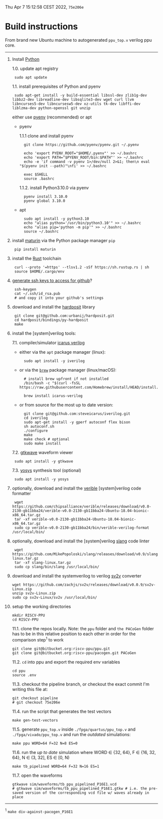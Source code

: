 Thu Apr  7 15:12:58 CEST 2022, `75e206e`
# Build instructions
From brand new Ubuntu machine to autogenerated `ppu_top.v` verilog ppu core.

---

1. Install [Python](https://www.python.org/)
    
    1.0. update apt registry

        sudo apt update

    1.1. install prerequisites of Python and pyenv

        sudo apt-get install -y build-essential libssl-dev zlib1g-dev libbz2-dev libreadline-dev libsqlite3-dev wget curl llvm libncurses5-dev libncursesw5-dev xz-utils tk-dev libffi-dev liblzma-dev python-openssl git unzip

    
    either use [pyenv](https://github.com/pyenv/pyenv) (recommended) or apt
    
    - pyenv

        1.1.1 clone and install pyenv 
            
            git clone https://github.com/pyenv/pyenv.git ~/.pyenv

            echo 'export PYENV_ROOT="$HOME/.pyenv"' >> ~/.bashrc
            echo 'export PATH="$PYENV_ROOT/bin:$PATH"' >> ~/.bashrc
            echo -e 'if command -v pyenv 1>/dev/null 2>&1; then\n eval "$(pyenv init --path)"\nfi' >> ~/.bashrc

            exec $SHELL
            source .bashrc

        1.1.2. install Python3.10.0 via pyenv

            pyenv install 3.10.0
            pyenv global 3.10.0
    
    - apt

            sudo apt install -y python3.10
            echo "alias python='/usr/bin/python3.10'" >> ~/.bashrc
            echo "alias pip='python -m pip'" >> ~/.bashrc
            source ~/.bashrc






3. install [maturin](https://github.com/PyO3/maturin) via the Python package manager `pip`
        
        pip install maturin


4. install the [Rust](https://www.rust-lang.org/) toolchain
        
        curl --proto '=https' --tlsv1.2 -sSf https://sh.rustup.rs | sh
        source $HOME/.cargo/env


5. [generate ssh keys to access for github](https://docs.github.com/en/authentication/connecting-to-github-with-ssh)?
    
        ssh-keygen
        cat ~/.ssh/id_rsa.pub
        # and copy it into your github's settings


6. download and install the [hardposit](https://github.com/urbanij/hardposit) library
    
        git clone git@github.com:urbanij/hardposit.git
        cd hardposit/bindings/py-hardposit
        make



7. install the [system]verilog tools:
    
    7.1. compiler/simulator [icarus verilog](https://github.com/steveicarus/iverilog)

    - either via the `apt` package manager (linux):
        
            sudo apt install -y iverilog
        
    - or via the [`brew`](https://brew.sh/) package manager (linux/macOS):
            
            # install brew upfront if not installed
            /bin/bash -c "$(curl -fsSL https://raw.githubusercontent.com/Homebrew/install/HEAD/install.sh)"

            brew install icarus-verilog
        
    - or from source for the most up to date version:
        
            git clone git@github.com:steveicarus/iverilog.git
            cd iverilog
            sudo apt-get install -y gperf autoconf flex bison
            sh autoconf.sh
            ./configure
            make
            make check # optional
            sudo make install

    
    7.2. [gtkwave](http://gtkwave.sourceforge.net/) waveform viewer

        sudo apt install -y gtkwave
    
    7.3. [yosys](https://github.com/YosysHQ/yosys) synthesis tool (optional)
        
        sudo apt install -y yosys


8. optionally, download and install the [verible](https://chipsalliance.github.io/verible/) [system]verilog code formatter

        wget https://github.com/chipsalliance/verible/releases/download/v0.0-2130-gb11bba24/verible-v0.0-2130-gb11bba24-Ubuntu-18.04-bionic-x86_64.tar.gz
        tar -xf verible-v0.0-2130-gb11bba24-Ubuntu-18.04-bionic-x86_64.tar.gz
        sudo cp verible-v0.0-2130-gb11bba24/bin/verible-verilog-format /usr/local/bin/

9. optionally, download and install the [system]verilog [slang](https://github.com/MikePopoloski/slang) code linter

        wget https://github.com/MikePopoloski/slang/releases/download/v0.9/slang-linux.tar.gz
        tar -xf slang-linux.tar.gz
        sudo cp slang/bin/slang /usr/local/bin/


10. download and install the systemverilog to verilog [sv2v](https://github.com/zachjs/sv2v) converter
        
        wget https://github.com/zachjs/sv2v/releases/download/v0.0.9/sv2v-Linux.zip
        unzip sv2v-Linux.zip
        sudo cp sv2v-Linux/sv2v /usr/local/bin/


11. setup the working directories

        mkdir RISCV-PPU
        cd RISCV-PPU

    11.1. clone the repos locally.
    Note: the `ppu` folder and `the PACoGen` folder has to be in this relative position to each other in order for the comparison step<sup>1</sup> to work

        git clone git@bitbucket.org:riscv-ppu/ppu.git
        git clone git@bitbucket.org:riscv-ppu/pacogen.git PACoGen


    11.2. `cd` into ppu and export the required env variables
    
        cd ppu
        source .env

    11.3. checkout the pipeline branch, or checkout the exact commit I'm writing this file at:
    
        git checkout pipeline 
        # git checkout 75e206e


    11.4. run the script that generates the test vectors
    
        make gen-test-vectors

    11.5. generate `ppu_top.v` inside `./fpga/quartus/ppu_top.v` and `./fpga/vivado/ppu_top.v` and run the _outdated_ simulations:
    
        make ppu WORD=64 F=32 N=8 ES=0

    11.6. run the _up to date_ simulation where WORD ∈ {32, 64}, F ∈ {16, 32, 64}, N ∈ (3, 32], ES ∈ [0, N)
    
        make tb_pipelined WORD=64 F=32 N=16 ES=1

    11.7. open the waveforms
    
        gtkwave sim/waveforms/tb_ppu_pipelined_P16E1.vcd
        # gtkwave sim/waveforms/tb_ppu_pipelined_P16E1.gtkw # i.e. the pre-saved version of the corresponding vcd file w/ waves already in place
        


---
<sup>1</sup> `make div-against-pacogen_P16E1`